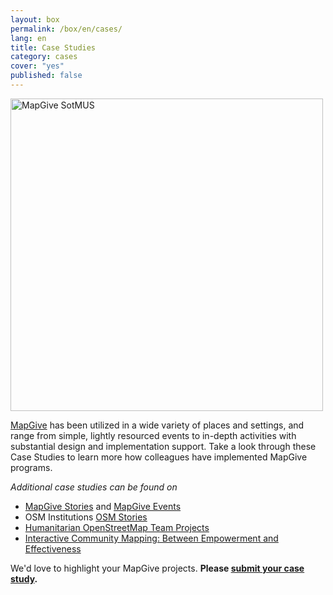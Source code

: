 ```yaml
---
layout: box
permalink: /box/en/cases/
lang: en
title: Case Studies
category: cases
cover: "yes"
published: false
---
```


<img src="{{site.baseurl}}/assets/img/mapgive-sotmus.jpg" alt="MapGive SotMUS" style="width:500px">

[MapGive](http://mapgive.state.gov/) has been utilized in a wide variety of places and settings, and range from simple, lightly resourced events to in-depth activities with substantial design and implementation support. Take a look through these Case Studies to learn more how colleagues have implemented MapGive programs.

_Additional case studies can be found on_

* [MapGive Stories](http://mapgive.state.gov/stories/) and [MapGive Events](http://mapgive.state.gov/events/)
* OSM Institutions [OSM Stories](http://osmstories.org/)
* [Humanitarian OpenStreetMap Team Projects](http://hotosm.org/projects/ongoing)
* [Interactive Community Mapping: Between Empowerment and Effectiveness](http://wbi.worldbank.org/wbi/document/interactive-community-mapping-between-empowerment-and-effectiveness)

We'd love to highlight your MapGive projects. **Please [submit your case study](https://docs.google.com/forms/d/1Y4t-KKUOqvQAK3IURH256TSbjGORjIEf8c3Doa0-nI8/viewform).**

